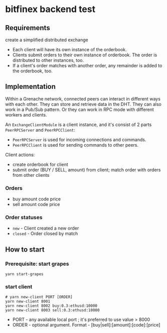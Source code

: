 # bitfinex backend test



## Requirements
create a simplified distributed exchange
* Each client will have its own instance of the orderbook.
* Clients submit orders to their own instance of orderbook. The order is distributed to other instances, too.
* If a client's order matches with another order, any remainder is added to the orderbook, too.

## Implementation


Within a Grenache network, connected peers can interact in different ways with each other.
They can store and retrieve data in the DHT. They can also work in a Pub/Sub pattern. 
Or they can work in RPC mode with different workers and clients. 

An `ExchangeClientModule` is a client instance, and it's consist of 2 parts `PeerRPCServer` and `PeerRPCClient`:  
-  `PeerRPCServer` is used for incoming connections and commands. 
- `PeerRPCClient` is used for sending commands to other peers.

Client actions:
- create orderbook for client
- submit order (BUY / SELL, amount) from client; match order with orders from other clients

### Orders 
- buy amount code price
- sell amount code price
 
### Order statuses
- `new` - Client created a new order
- `closed` - Order closed by match



## How to start

### Prerequisite: start grapes

```shell
yarn start-grapes
```

### start client

```shell
# yarn new-client PORT [ORDER]
yarn new-client 8001
yarn new-client 8002 buy:0.3:ethusd:10000
yarn new-client 8003 sell:0.3:ethusd:10000
```
- PORT - any available local port ; it's preferred to use value > 8000
- ORDER - optional argument. Format - [buy|sell]:[amount]:[code]:[price]
